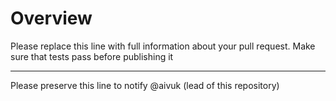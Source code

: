 # Overview

Please replace this line with full information about your pull request. Make sure that tests pass before publishing it

---

Please preserve this line to notify @aivuk (lead of this repository)
